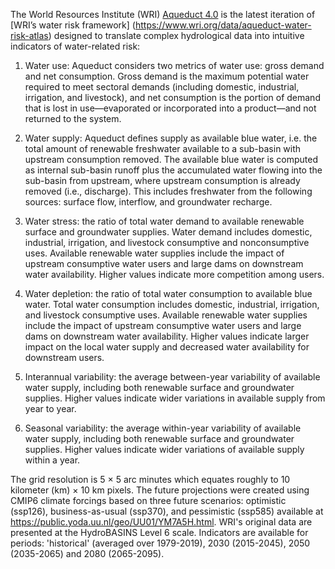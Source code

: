 The World Resources Institute (WRI) [Aqueduct 4.0](https://www.wri.org/data/aqueduct-global-maps-40-data) is the latest iteration of [WRI’s water risk framework]
(https://www.wri.org/data/aqueduct-water-risk-atlas) designed to translate complex 
hydrological data into intuitive indicators of water-related risk:

1. Water use: Aqueduct considers two metrics of water use: gross demand and net consumption. Gross demand is the maximum potential water required to meet sectoral demands (including domestic, 
industrial, irrigation, and livestock), and net consumption is the portion of demand that is 
lost in use—evaporated or incorporated into a product—and not returned to the system.

2. Water supply: Aqueduct defines supply as available blue water, i.e. the total 
amount of renewable freshwater available to a sub-basin with upstream consumption removed. 
The available blue water is computed as internal sub-basin runoff plus the accumulated water flowing into the sub-basin from upstream, where upstream consumption is already removed (i.e., discharge). This includes freshwater from the following sources: surface flow, interflow, and groundwater recharge. 

3. Water stress: the ratio of total water demand to available renewable surface and groundwater supplies. Water demand includes domestic, industrial, irrigation, and livestock consumptive and nonconsumptive uses. Available renewable water supplies include the impact of upstream consumptive 
water users and large dams on downstream water availability. Higher values indicate more competition among users.

4. Water depletion: the ratio of total water consumption to available blue water. Total water consumption includes domestic, industrial, irrigation, and livestock consumptive uses. Available renewable water supplies include the impact of upstream consumptive water users and large dams on downstream water availability. Higher values indicate larger impact on the local water supply and decreased water availability for downstream users.

5.  Interannual variability: the average between-year variability of available water supply, including both renewable surface and groundwater supplies. Higher values indicate wider 
variations in available supply from year to year.

6. Seasonal variability: the average within-year variability of available water supply, including both renewable surface and groundwater supplies. Higher values indicate wider variations of available supply within a year.

The grid resolution is 5 × 5 arc minutes which equates roughly to 10 kilometer (km) × 10 km pixels. 
The future projections were created using CMIP6 climate forcings based on three future scenarios: optimistic (ssp126), business-as-usual (ssp370), and pessimistic (ssp585) available at https://public.yoda.uu.nl/geo/UU01/YM7A5H.html. WRI's original data are presented at the HydroBASINS Level 6 scale. Indicators are available for periods: 'historical' (averaged over 1979-2019), 2030 (2015-2045), 2050 (2035-2065) and 2080 (2065-2095).